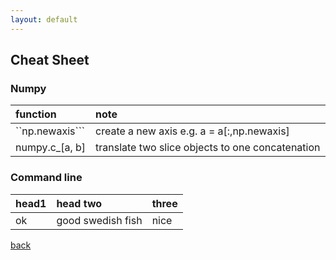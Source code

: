 ```yaml
---
layout: default
---
```


## Cheat Sheet
### Numpy
| function          | note                                                |
|:------------------|:----------------------------------------------------|
| ``np.newaxis``` | create a new axis e.g. a = a[:,np.newaxis]          |
| numpy.c_[a, b]    | translate two slice objects to one concatenation    |

### Command line

| head1        | head two          | three |
|:-------------|:------------------|:------|
| ok           | good swedish fish | nice  |

[back](./)
